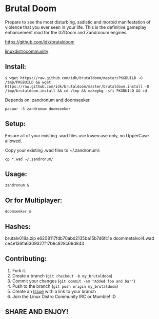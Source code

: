 Brutal Doom
==========

Prepare to see the most disturbing, sadistic and morbid manifestation of violence that you ever seen in your life. This is the definitive gameplay enhancement mod for the GZDoom and Zandronum engines.

https://github.com/idk/brutaldoom

[linuxdistrocommunity][6]

Install:
--------
    $ wget https://raw.github.com/idk/brutaldoom/master/PKGBUILD -O /tmp/PKGBUILD && wget https://raw.github.com/idk/brutaldoom/master/brutaldoom.install -O /tmp/brutaldoom.install && cd /tmp && makepkg -sfi PKGBUILD && cd

Depends on: zandronum and doomseeker

    pacaur -S zandronum doomseeker

Setup:
------

Ensure all of your existing .wad files use lowercase only, no UpperCase allowed.

Copy your existing .wad files to ~/.zandronum/:
    
    cp *.wad ~/.zandronum/

Usage:
------

    zandronum &

Or for Multiplayer:
-------------------

    doomseeker &


Hashes:
-------

brutalv018a.zip e6208117fdb70abd2135ba15b7d6fc1e
doommetalvol4.wad ce4e136fa6309327f17b9c828c69d843

Contributing:
-------------

1. Fork it.
2. Create a branch (`git checkout -b my_brutaldoom`)
3. Commit your changes (`git commit -am "Added foo and bar"`)
4. Push to the branch (`git push origin my_brutaldoom`)
5. Create an [Issue][7] with a link to your branch
6. Join the Linux Distro Community IRC or Mumble! :D

SHARE AND ENJOY!
----------------

[6]: http://www.linuxdistrocommunity.com
[7]: https://github.com/idk/brutaldoom/issues